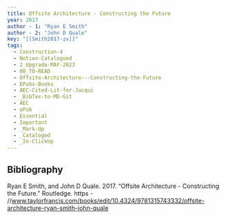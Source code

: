 ```yaml
---
title: Offsite Architecture - Constructing the Future
year: 2017
author - 1: "Ryan E Smith"
author - 2: "John D Quale"
key: "[[Smith2017-zx]]"
tags:
  - Construction-4
  - Notion-Catalogued
  - 2_Upgrade-MAY-2023
  - 00_TO-READ
  - Offsite-Architecture---Constructing-the-Future
  - EPubs-Books
  - AEC-Cited-Lit-for-Jacqui
  - _BibTex-to-MD-Git
  - AEC
  - ePub
  - Essential
  - Important
  - _Mark-Up
  - _Cataloged
  - _In-ClickUp
---
```


## Bibliography
Ryan E Smith, and John D Quale. 2017. “Offsite Architecture - Constructing the Future.” Routledge. https - //www.taylorfrancis.com/books/edit/10.4324/9781315743332/offsite-architecture-ryan-smith-john-quale
